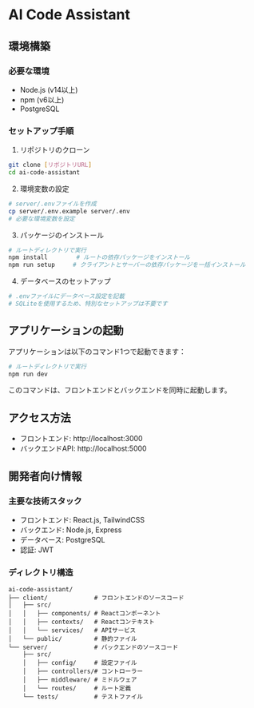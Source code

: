 # AI Code Assistant

## 環境構築

### 必要な環境
- Node.js (v14以上)
- npm (v6以上)
- PostgreSQL

### セットアップ手順

1. リポジトリのクローン
```bash
git clone [リポジトリURL]
cd ai-code-assistant
```

2. 環境変数の設定
```bash
# server/.envファイルを作成
cp server/.env.example server/.env
# 必要な環境変数を設定
```

3. パッケージのインストール
```bash
# ルートディレクトリで実行
npm install        # ルートの依存パッケージをインストール
npm run setup     # クライアントとサーバーの依存パッケージを一括インストール
```

4. データベースのセットアップ
```bash
# .envファイルにデータベース設定を記載
# SQLiteを使用するため、特別なセットアップは不要です
```

## アプリケーションの起動

アプリケーションは以下のコマンド1つで起動できます：

```bash
# ルートディレクトリで実行
npm run dev
```

このコマンドは、フロントエンドとバックエンドを同時に起動します。

## アクセス方法

- フロントエンド: http://localhost:3000
- バックエンドAPI: http://localhost:5000

## 開発者向け情報

### 主要な技術スタック
- フロントエンド: React.js, TailwindCSS
- バックエンド: Node.js, Express
- データベース: PostgreSQL
- 認証: JWT

### ディレクトリ構造
```
ai-code-assistant/
├── client/             # フロントエンドのソースコード
│   ├── src/
│   │   ├── components/ # Reactコンポーネント
│   │   ├── contexts/   # Reactコンテキスト
│   │   └── services/   # APIサービス
│   └── public/         # 静的ファイル
└── server/             # バックエンドのソースコード
    ├── src/
    │   ├── config/     # 設定ファイル
    │   ├── controllers/# コントローラー
    │   ├── middleware/ # ミドルウェア
    │   └── routes/     # ルート定義
    └── tests/          # テストファイル

